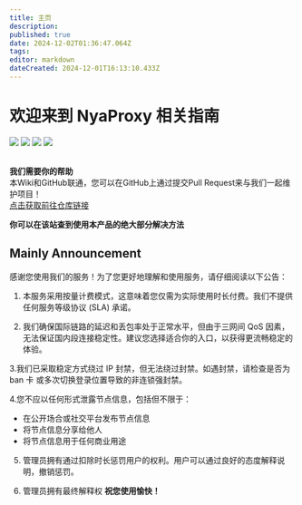```yaml
---
title: 主页
description: 
published: true
date: 2024-12-02T01:36:47.064Z
tags: 
editor: markdown
dateCreated: 2024-12-01T16:13:10.433Z
---
```


# 欢迎来到 NyaProxy 相关指南




![](https://img.shields.io/github/commit-activity/t/Michaelwucoc/nyaproxy-wiki?style=for-the-badge) ![](https://img.shields.io/github/last-commit/Michaelwucoc/nyaproxy-wiki?style=for-the-badge) ![](https://img.shields.io/badge/Nya-Proxy-pink?style=for-the-badge) ![](https://img.shields.io/badge/Server%20By%20-%20milk-blue?style=for-the-badge)

<br>
<div class="info-box">
    <i class="fa-solid fa-wrench icon"></i> <!-- 使用扳手图标 -->
    <div class="content">
        <strong>我们需要你的帮助</strong><br>
        本Wiki和GitHub联通，您可以在GitHub上通过提交Pull Request来与我们一起维护项目！<br>
        <a href="https://github.com/Michaelwucoc/nyaproxy-wiki">点击获取前往仓库链接</a>
    </div>
</div>

**你可以在该站查到使用本产品的绝大部分解决方法**

## Mainly Announcement
感谢您使用我们的服务！为了您更好地理解和使用服务，请仔细阅读以下公告：

1. 本服务采用按量计费模式，这意味着您仅需为实际使用时长付费。我们不提供任何服务等级协议 (SLA) 承诺。

2. 我们确保国际链路的延迟和丢包率处于正常水平，但由于三网间 QoS 因素，无法保证国内段连接稳定性。建议您选择适合你的入口，以获得更流畅稳定的体验。

3.我们已采取稳定方式绕过 IP 封禁，但无法绕过封禁。如遇封禁，请检查是否为 ban 卡 或多次切换登录位置导致的非连锁强封禁。


4.您不应以任何形式泄露节点信息，包括但不限于：

- 在公开场合或社交平台发布节点信息
- 将节点信息分享给他人
- 将节点信息用于任何商业用途

5. 管理员拥有通过扣除时长惩罚用户的权利。用户可以通过良好的态度解释说明，撤销惩罚。

6. 管理员拥有最终解释权
**祝您使用愉快！**